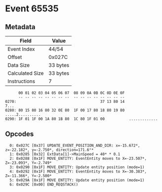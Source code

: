 # Event 65535

## Metadata

| Field           | Value    |
|-----------------|----------|
| Event Index     | 44/54    |
| Offset          | 0x027C   |
| Data Size       | 33 bytes |
| Calculated Size | 33 bytes |
| Instructions    | 7        |

```
      00 01 02 03 04 05 06 07  08 09 0A 0B 0C 0D 0E 0F
      -- -- -- -- -- -- -- --  -- -- -- -- -- -- -- --
0270:                                      37 13 80 14              7...
0280: 80 15 80 16 80 32 0E 80  1F 00 17 80 18 80 19 80  .....2..........
0290: 1F 01 1F 00 1A 80 1B 80  1C 80 1F 01 00           .............   
```

## Opcodes

```
  0: 0x027C [0x37] UPDATE_EVENT_POSITION_AND_DIR: x=-15.672*, z=-22.182*, y=-2.750*, direction=171.6°*
  1: 0x0285 [0x32] ExtData[1]->MainSpeed = 40* * 0.1
  2: 0x0288 [0x1F] MOVE_ENTITY: EventEntity moves to X=-23.507*, Z=-23.093*, Y=-2.749*
  3: 0x0290 [0x1F] MOVE_ENTITY: Update entity position (mode=1)
  4: 0x0292 [0x1F] MOVE_ENTITY: EventEntity moves to X=-30.383*, Z=-11.366*, Y=-2.500*
  5: 0x029A [0x1F] MOVE_ENTITY: Update entity position (mode=1)
  6: 0x029C [0x00] END_REQSTACK()
```
